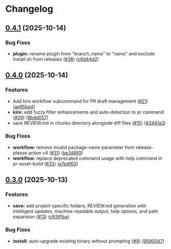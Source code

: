 # Changelog

## [0.4.1](https://github.com/towry/agpod/compare/v0.4.0...v0.4.1) (2025-10-14)


### Bug Fixes

* **plugin:** rename plugin from "branch_name" to "name" and exclude install.sh from releases ([#38](https://github.com/towry/agpod/issues/38)) ([c6d44d2](https://github.com/towry/agpod/commit/c6d44d297f0cf42da712ec6907de35e2227c0992))

## [0.4.0](https://github.com/towry/agpod/compare/v0.3.0...v0.4.0) (2025-10-14)


### Features

* Add kiro workflow subcommand for PR draft management ([#21](https://github.com/towry/agpod/issues/21)) ([ae95ba4](https://github.com/towry/agpod/commit/ae95ba451c7a125c95eaa74cbb328dc21bb8b139))
* **kiro:** add fuzzy filter enhancements and auto-detection to pr command ([#29](https://github.com/towry/agpod/issues/29)) ([9bdd057](https://github.com/towry/agpod/commit/9bdd05702f046ea22fdf690922404f77eefa57d7))
* save REVIEW.md in chunks directory alongside diff files ([#15](https://github.com/towry/agpod/issues/15)) ([43441a3](https://github.com/towry/agpod/commit/43441a3d91b6ab6979c8928f580e0d2989e51751))


### Bug Fixes

* **workflow:** remove invalid package-name parameter from release-please action v4 ([#31](https://github.com/towry/agpod/issues/31)) ([be348f0](https://github.com/towry/agpod/commit/be348f044cde818c1e451189dc17cbef54f4d5b0))
* **workflow:** replace deprecated command usage with help command in pr-asset-build ([#33](https://github.com/towry/agpod/issues/33)) ([a7edf63](https://github.com/towry/agpod/commit/a7edf639c39e0a457dccb7a9993a06722f567ea9))

## [0.3.0](https://github.com/towry/agpod/compare/v0.2.0...v0.3.0) (2025-10-13)


### Features

* **save:** add project-specific folders, REVIEW.md generation with intelligent updates, machine-readable output, help options, and path expansion ([#13](https://github.com/towry/agpod/issues/13)) ([c9391ba](https://github.com/towry/agpod/commit/c9391ba8b0f8f8a5a339a6adaf6c943b5811ac4d))


### Bug Fixes

* **install:** auto-upgrade existing binary without prompting ([#9](https://github.com/towry/agpod/issues/9)) ([9590547](https://github.com/towry/agpod/commit/95905472a40a2f4cfc750b7c88928d4977f14885))
